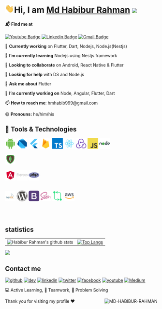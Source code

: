 <h1> <img src="https://raw.githubusercontent.com/ABSphreak/ABSphreak/master/gifs/Hi.gif" width="30px">Hi, I am <a href="https://github.com/habib-dev2">Md Habibur Rahman</a> <img src="https://emojis.slackmojis.com/emojis/images/1531849430/4246/blob-sunglasses.gif?1531849430" width="30px"></h1>
</h1>

#### 📬 Find me at
[![Youtube Badge](http://img.shields.io/badge/-Youtube-red?style=flat-square&logo=youtube&link=https://www.youtube.com/)](https://www.youtube.com/) 
[![Linkedin Badge](https://img.shields.io/badge/-LinkedIn-blue?style=flat-square&logo=Linkedin&logoColor=white&link=https://www.linkedin.com/)](https://www.linkedin.com/)
[![Gmail Badge](https://img.shields.io/badge/-Gmail-d14836?style=flat-square&logo=Gmail&logoColor=white&link=mailto:hmhabib999@gmail.com)](mailto:mailto:hmhabib999@gmail.com)


🔭 **Currently working** on Flutter, Dart, Nodejs, Node.js(Nestjs)

🌱 **I’m currently learning** Nodejs using Nestjs framework

👯 **Looking to collaborate** on Android, React Native & Flutter

🤔 **Looking for help** with DS and Node.js

💬 **Ask me about** Flutter

🔭 **I’m currently working on**  Node, Angular, Flutter, Dart

📫 **How to reach me**: hmhabib999@gmail.com

😄 **Pronouns:** he/him/his 

## 🔭 Tools & Technologies

<code><img height="35" src="https://raw.githubusercontent.com/MD-HABIBUR-RAHMAN/MD-HABIBUR-RAHMAN/master/icons/android.png"></code>
<code><img height="35" src="https://raw.githubusercontent.com/MD-HABIBUR-RAHMAN/MD-HABIBUR-RAHMAN/master/icons/dart.png"></code>
<code><img height="35" src="https://raw.githubusercontent.com/MD-HABIBUR-RAHMAN/MD-HABIBUR-RAHMAN/master/icons/flutter.png"></code>
<code><img height="35" src="https://raw.githubusercontent.com/MD-HABIBUR-RAHMAN/MD-HABIBUR-RAHMAN/master/icons/firebase.png"></code>
<code><img height="35" src="https://raw.githubusercontent.com/MD-HABIBUR-RAHMAN/MD-HABIBUR-RAHMAN/master/icons/typescript.png"></code>
<code><img height="35" src="https://raw.githubusercontent.com/MD-HABIBUR-RAHMAN/MD-HABIBUR-RAHMAN/master/icons/react.png"></code>
<code><img height="35" src="https://raw.githubusercontent.com/MD-HABIBUR-RAHMAN/MD-HABIBUR-RAHMAN/master/icons/redux.png"></code>
<code><img height="35" src="https://raw.githubusercontent.com/MD-HABIBUR-RAHMAN/MD-HABIBUR-RAHMAN/master/icons/javascript%20(1).png"></code>
<code><img height="35" src="https://raw.githubusercontent.com/MD-HABIBUR-RAHMAN/MD-HABIBUR-RAHMAN/master/icons/nodejs.png"></code>
<!-- <code><img height="35" src="https://raw.githubusercontent.com/MD-HABIBUR-RAHMAN/MD-HABIBUR-RAHMAN/master/icons/nuxtjs-icon.svg"></code> -->
 <code><img height="35" src="https://raw.githubusercontent.com/MD-HABIBUR-RAHMAN/MD-HABIBUR-RAHMAN/master/icons/mongodb.png"></code>
<!-- <code><img height="35" src="https://raw.githubusercontent.com/MD-HABIBUR-RAHMAN/MD-HABIBUR-RAHMAN/master/icons/vue.png"></code> -->
<code><img height="35" src="https://raw.githubusercontent.com/MD-HABIBUR-RAHMAN/MD-HABIBUR-RAHMAN/master/icons/angular.png"></code>
<code><img height="35" src="https://raw.githubusercontent.com/MD-HABIBUR-RAHMAN/MD-HABIBUR-RAHMAN/master/icons/express.png"></code>
<code><img height="35" src="https://raw.githubusercontent.com/MD-HABIBUR-RAHMAN/MD-HABIBUR-RAHMAN/master/icons/php.png"></code>
<!-- <code><img height="35" src="https://raw.githubusercontent.com/MD-HABIBUR-RAHMAN/MD-HABIBUR-RAHMAN/master/icons/laravel.png"></code> -->
<br>
<code><img height="35" src="https://raw.githubusercontent.com/MD-HABIBUR-RAHMAN/MD-HABIBUR-RAHMAN/master/icons/mysql.png"></code>
<code><img height="35" src="https://raw.githubusercontent.com/MD-HABIBUR-RAHMAN/MD-HABIBUR-RAHMAN/master/icons/wordpress.png"></code>
<code><img height="35" src="https://raw.githubusercontent.com/MD-HABIBUR-RAHMAN/MD-HABIBUR-RAHMAN/master/icons/bootstrap.png"></code>
<code><img height="35" src="https://raw.githubusercontent.com/MD-HABIBUR-RAHMAN/MD-HABIBUR-RAHMAN/master/icons/sass.png"></code>
<code><img height="35" src="https://raw.githubusercontent.com/MD-HABIBUR-RAHMAN/MD-HABIBUR-RAHMAN/master/icons/git.png"></code>
<code><img height="35" src="https://raw.githubusercontent.com/MD-HABIBUR-RAHMAN/MD-HABIBUR-RAHMAN/master/icons/aws.png"></code>

<br><br>
##

## statistics

|       |  |
| :----: |    :----:   |
| ![Habibur Rahman's github stats](https://github-readme-stats.vercel.app/api?username=MD-HABIBUR-RAHMAN&show_icons=true&theme=radical)| [![Top Langs](https://github-readme-stats.vercel.app/api/top-langs/?username=MD-HABIBUR-RAHMAN)]()|

<img src="https://github.com/punitkmryh/punitkmryh/blob/master/wave.svg" />

## Contact me

[<img src='https://img.icons8.com/color/2x/github--v1.png' alt='github' height='40'>](https://github.com/MD-HABIBUR-RAHMAN) [<img src='https://cdn.jsdelivr.net/npm/simple-icons@3.0.1/icons/dev-dot-to.svg' alt='dev' height='40'>](https://dev.to) [<img src='https://img.icons8.com/color/2x/linkedin.png' alt='linkedin' height='40'>](https://www.linkedin.com/) [<img src='https://img.icons8.com/color/2x/twitter.png' alt='twitter' height='40'>](https://twitter.com/)  [<img src='https://img.icons8.com/color/2x/facebook-new.png' alt='facebook' height='40'>](https://www.facebook.com/hmhabiburrahmanBD)  [<img src='https://img.icons8.com/color/2x/youtube-play.png' alt='youtube' height='40'>](https://www.youtube.com/channel/UCNPuhIMO-v2f4mwtsBe5Iiw) [<img src='https://img.icons8.com/color/2x/medium-logo.png' alt='Medium' height='40'>](https://medium.com/) 

💻 Active Learning, 🤝 Teamwork, 👨‍ Problem Solving


<img align='right' src="https://komarev.com/ghpvc/?username=MD-HABIBUR-RAHMAN" alt="MD-HABIBUR-RAHMAN" />
Thank you for visiting my profile ❤️ 
